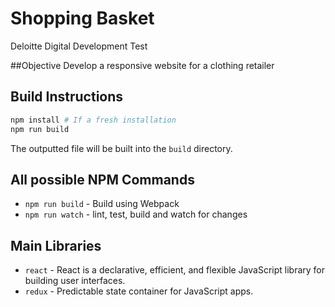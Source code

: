 # Shopping Basket
Deloitte Digital Development Test

##Objective
Develop a responsive website for a clothing retailer

## Build Instructions
```zsh
npm install # If a fresh installation
npm run build
```
The outputted file will be built into the `build` directory. 

## All possible NPM Commands
- `npm run build` - Build using Webpack
- `npm run watch` - lint, test, build and watch for changes

## Main Libraries 
- `react` - React is a declarative, efficient, and flexible JavaScript library for building user interfaces.
- `redux` - Predictable state container for JavaScript apps.
